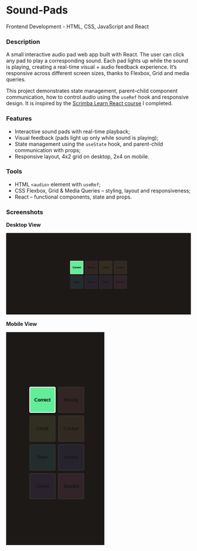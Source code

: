 # Sound-Pads
Frontend Development - HTML, CSS, JavaScript and React


### Description
A small interactive audio pad web app built with React. The user can click any pad to play a corresponding sound. Each pad lights up while the sound is playing, creating a real-time visual + audio feedback experience. It’s responsive across different screen sizes, thanks to Flexbox, Grid and media queries.

This project demonstrates state management, parent–child component communication, how to control audio using the `useRef` hook and responsive design. It is inspired by the [Scrimba Learn React course](https://scrimba.com/learn-react-c0e) I completed.


### Features
* Interactive sound pads with real-time playback;
* Visual feedback (pads light up only while sound is playing);
* State management using the `useState` hook, and parent-child communication with props;
* Responsive layout, 4x2 grid on desktop, 2x4 on mobile.


### Tools
* HTML `<audio>` element with `useRef`;
* CSS Flexbox, Grid & Media Queries – styling, layout and responsiveness;
* React – functional components, state and props.


### Screenshots
**Desktop View**

![Desktop View](screenshots/Desktop.PNG)

**Mobile View**  

![Mobile View](screenshots/Mobile.PNG)
